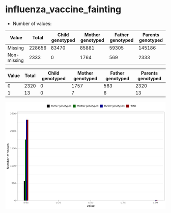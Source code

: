 # influenza_vaccine_fainting
- Number of values:

| Value | Total | Child genotyped | Mother genotyped | Father genotyped | Parents genotyped |
| ----- | ----- | --------------- | ---------------- | ---------------- |---------------- |
| Missing | 228656 | 83470 | 85881 | 59305 | 145186 |
| Non-missing | 2333 | 0 | 1764 | 569 | 2333 |

| Value | Total | Child genotyped | Mother genotyped | Father genotyped | Parents genotyped |
| ----- | ----- | --------------- | ---------------- | ---------------- |---------------- |
| 0 | 2320 | 0 | 1757 | 563 | 2320 |
| 1 | 13 | 0 | 7 | 6 | 13 |



![](influenza_vaccine_fainting_n.png)



